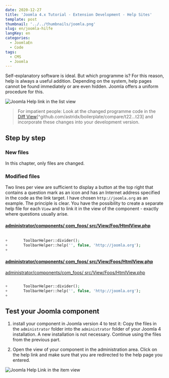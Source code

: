 ```yaml
---
date: 2020-12-27
title: 'Joomla 4.x Tutorial - Extension Development - Help Sites'
template: post
thumbnail: '../../thumbnails/joomla.png'
slug: en/joomla-hilfe
langKey: en
categories:
  - JoomlaEn
  - Code
tags:
  - CMS
  - Joomla
---
```


Self-explanatory software is ideal. But which programme is? For this reason, help is always a useful addition. Depending on the system, help pages cannot be found immediately or are even hidden. Joomla offers a uniform procedure for this.<!-- \index{Help Site} -->

![Joomla Help link in the list view](/images/j4x27x1.png)

> For impatient people: Look at the changed programme code in the [Diff View](https://github.com/astridx/boilerplate/compare/t22...t23)[^github.com/astridx/boilerplate/compare/t22...t23] and incorporate these changes into your development version.

## Step by step

### New files

In this chapter, only files are changed.

### Modified files

Two lines per view are sufficient to display a button at the top right that contains a question mark as an icon and has an Internet address specified in the code as the link target. I have chosen `http://joomla.org` as an example. The principle is clear. You have the possibility to create a separate help file for each `View` and to link it in the view of the component - exactly where questions usually arise.

<!-- prettier-ignore -->
#### [administrator/components/ com\_foos/ src/View/Foo/HtmlView.php](https://github.com/astridx/boilerplate/compare/t22...t23#diff-d25fe4d29c25ccf10e0ba6ecaf837294)

```php {diff}

+		ToolbarHelper::divider();
+		ToolbarHelper::help('', false, 'http://joomla.org');
+

```

<!-- prettier-ignore -->
#### [administrator/components/ com\_foos/ src/View/Foos/HtmlView.php](https://github.com/astridx/boilerplate/compare/t22...t23#diff-8e3d37bbd99544f976bf8fd323eb5250)

[administrator/components/com_foos/ src/View/Foos/HtmlView.php](https://github.com/astridx/boilerplate/blob/af04f8493aa045e8bcb2a49b8b1f8a60a927d78a/src/administrator/components/com_foos/src/View/Foos/HtmlView.php)

```php {diff}

+		ToolbarHelper::divider();
+		ToolbarHelper::help('', false, 'http://joomla.org');
+

```

## Test your Joomla component

1. install your component in Joomla version 4 to test it: Copy the files in the `administrator` folder into the `administrator` folder of your Joomla 4 installation. A new installation is not necessary. Continue using the files from the previous part.

2. Open the view of your component in the administration area. Click on the help link and make sure that you are redirected to the help page you entered.

![Joomla Help Link in the item view](/images/j4x27x2.png)
